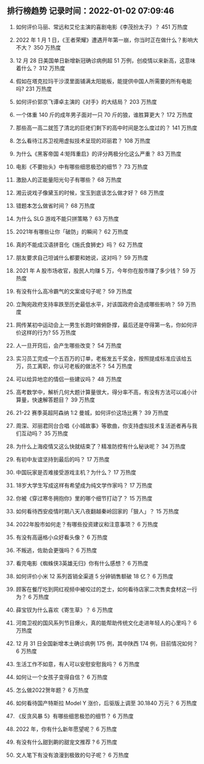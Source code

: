 
## 排行榜趋势 记录时间：2022-01-02 07:09:46
  
  1. 如何评价马丽、常远和艾伦主演的喜剧电影《李茂扮太子》？ 451 万热度
    
  2. 2022 年 1 月 1 日，《王者荣耀》遭遇开年第一崩，你当时正在做什么？影响大不大？ 350 万热度
    
  3. 12 月 28 日美国单日新增新冠确诊病例超 51 万例，创疫情以来新高，这意味着什么？ 312 万热度
    
  4. 假如在塔克拉玛干沙漠里面铺满太阳能板，能提供中国人所需要的所有电能吗? 231 万热度
    
  5. 如何评价郭京飞谭卓主演的《对手》的大结局？ 203 万热度
    
  6. 一个体重 140 斤的成年男子面对一只 70 斤的狼，谁胜算更大？ 172 万热度
    
  7. 那些高一高二就签了清北的巨佬们剩下的高中时间是怎么度过的？ 141 万热度
    
  8. 怎么看待江苏卫视用虚拟技术呈现的邓丽君？ 108 万热度
    
  9. 为什么《黑客帝国 4:矩阵重启》的评分两极分化这么严重？ 83 万热度
    
  10. 电影《不要抬头》中有哪些细思极恐的细节？ 73 万热度
    
  11. 激励人的正能量阳光句子有哪些？ 68 万热度
    
  12. 湘云说戏子像黛玉的时候，宝玉到底该怎么做才好？ 68 万热度
    
  13. 错题本怎么做省时间？ 68 万热度
    
  14. 为什么 SLG 游戏不能只拼策略？ 63 万热度
    
  15. 2021年有哪些让你「破防」的瞬间？ 62 万热度
    
  16. 真的不能成汉语拼音化《施氏食狮史》吗？ 62 万热度
    
  17. 朋友要求自己坦诚什么都要和她说，这对吗？ 59 万热度
    
  18. 2021 年 A 股市场收官，股民人均赚 5 万，今年你在股市赚了多少钱？ 59 万热度
    
  19. 有没有什么高冷霸气的文案或句子呢？ 59 万热度
    
  20. 立陶宛政府支持率跌至历史最低水平，对该国政府会造成哪些影响？ 59 万热度
    
  21. 网传某初中运动会上一男生长跑时做俯卧撑，最后还是夺得第一名，你如何评价这样的行为? 55 万热度
    
  22. 人一旦开窍后，会产生哪些改变？ 54 万热度
    
  23. 实习员工完成一个五百万的订单，老板发五千奖金，按照提成标准应该给五万，员工离职，你认可老板的做法不？ 54 万热度
    
  24. 可以给异地恋的情侣一些建议吗？ 48 万热度
    
  25. 高考数学中，解析几何大题计算量很大，得分率不高，有没有方法可以减小计算量，快速解答题目？ 39 万热度
    
  26. 21-22 赛季英超阿森纳 1:2 曼城，如何评价这场比赛？ 39 万热度
    
  27. 周深、邓丽君同台合唱《小城故事》等歌曲，你支持虚拟技术复活逝者再与我们互动吗？ 35 万热度
    
  28. 为什么上海疫情又这么快就结束了？精准防控有什么秘诀呢？ 34 万热度
    
  29. 有初中友谊坚持到最后的吗？ 17 万热度
    
  30. 中国玩家是否难接受游戏主机？为什么？ 17 万热度
    
  31. 18岁大学生写成这样有希望成为纯文学作家吗？ 17 万热度
    
  32. 你被《穿过寒冬拥抱你》里的哪个细节打动了？ 15 万热度
    
  33. 如何看待西安疫情时期八天八夜翻越秦岭回家的「狠人」？ 15 万热度
    
  34. 2022年股市如何走？有哪些投资建议和注意事项？ 6 万热度
    
  35. 有没有高逼格小众好看头像？ 6 万热度
    
  36. 不叛逃，佐助会更强吗？ 6 万热度
    
  37. 看完电影《蜘蛛侠3英雄无归》你有什么感想？ 6 万热度
    
  38. 如何评价小米 12 系列首销全渠道 5 分钟销售额破 18 亿？ 6 万热度
    
  39. 顾客在餐厅吃到网红视频中被咬过的芝士，如何看待店家二次售卖食材这一行为？ 6 万热度
    
  40. 薛宝钗为什么喜欢《寄生草》？ 6 万热度
    
  41. 河南卫视的国风系列节目爆火，真的能帮助传统文化走进年轻人的心里吗？ 6 万热度
    
  42. 12 月 31 日全国新增本土确诊病例 175 例，其中陕西  174 例，目前情况如何？ 6 万热度
    
  43. 生活工作不如意，有人可以安慰安慰我吗？ 6 万热度
    
  44. 如何让一个女孩子变得自信？ 6 万热度
    
  45. 怎么做2022贺年题？ 6 万热度
    
  46. 如何看待国产特斯拉 Model Y 涨价，后驱版上调至 30.1840 万元？ 6 万热度
    
  47. 《反贪风暴 5》有哪些细思极恐的细节？ 6 万热度
    
  48. 2022 年，你有什么新年愿望呢？ 6 万热度
    
  49. 有没有什么甜到齁的甜宠文推荐   ? 6 万热度
    
  50. 文人笔下有没有浪漫到极致的句子呢？ 6 万热度
    